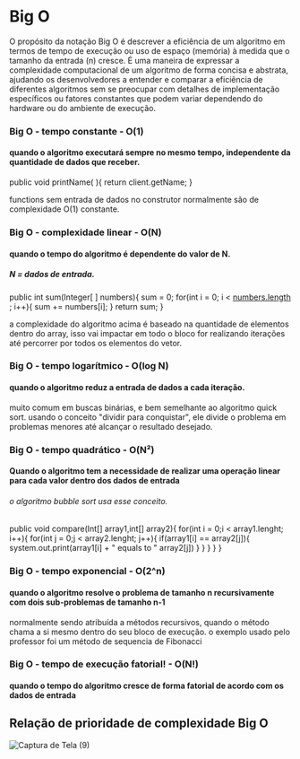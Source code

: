# Big O


O propósito da notação Big O é descrever a eficiência de um algoritmo em termos de tempo de execução ou uso de espaço (memória) à medida que o tamanho da entrada (n) cresce. É uma maneira de expressar a complexidade computacional de um algoritmo de forma concisa e abstrata, ajudando os desenvolvedores a entender e comparar a eficiência de diferentes algoritmos sem se preocupar com detalhes de implementação específicos ou fatores constantes que podem variar dependendo do hardware ou do ambiente de execução.

### Big O - tempo constante - O(1)
#### quando o algoritmo executará sempre no mesmo tempo, independente da quantidade de dados que receber.

public void printName( ){
return client.getName;
}

functions sem entrada de dados no construtor normalmente são de complexidade O(1) constante.

### Big O - complexidade linear - O(N)

#### quando o tempo do algoritmo é dependente do valor de N.
##### N = dados de entrada.

public int sum(Integer[ ] numbers){
sum = 0;
for(int i = 0; i < [numbers.length]() ; i++){
sum += numbers[i];
}
return sum;
}

a complexidade do algoritmo acima é baseado na quantidade de elementos dentro do array, isso vai impactar em todo o bloco for realizando iterações até percorrer por todos os elementos do vetor.

### Big O - tempo logarítmico - O(log N)

#### quando o algoritmo reduz a entrada de dados a cada iteração.
muito comum em buscas binárias, e bem semelhante ao algoritmo quick sort.
usando o conceito "dividir para conquistar", ele divide o problema em problemas menores até alcançar o resultado desejado. 


### Big O - tempo quadrático - O(N²)
#### Quando o algoritmo tem a necessidade de realizar uma operação linear para cada valor dentro dos dados de entrada
###### o algoritmo bubble sort usa esse conceito.

public void compare(Int[] array1,int[] array2){
for(int i = 0;i < array1.lenght; i++){
for(int j = 0;j < array2.lenght; j++){
if(array1[i] == array2[j]){
system.out.print(array1[i] + " equals to " array2[j])
}
}
}
}
}

### Big O - tempo exponencial - O(2^n)
#### quando o algoritmo resolve o problema de tamanho n recursivamente com dois sub-problemas de tamanho n-1
normalmente sendo atribuída a métodos recursivos, quando o método chama a si mesmo dentro do seu bloco de execução.
o exemplo usado pelo professor foi um método de sequencia de Fibonacci

### Big O - tempo de execução fatorial! - O(N!)
#### quando o tempo do algoritmo cresce de forma fatorial de acordo com os dados de entrada

## Relação de prioridade de complexidade Big O
![Captura de Tela (9)](https://github.com/user-attachments/assets/29d4ed74-c009-4fb7-a402-fb9227a71cc2)


